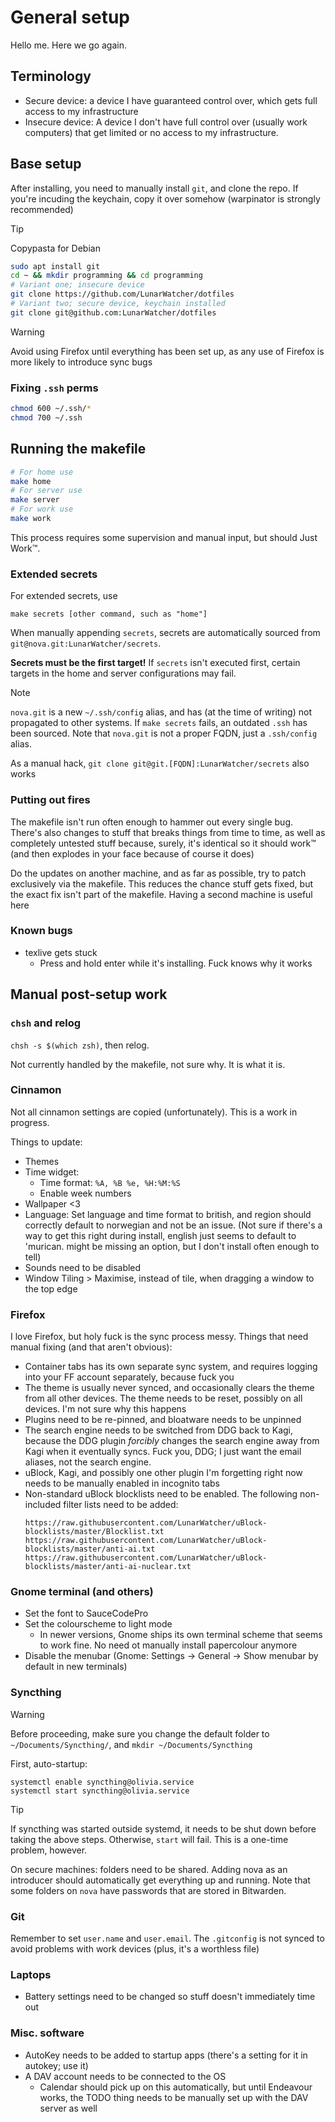 # General setup

Hello me. Here we go again.

## Terminology

* Secure device: a device I have guaranteed control over, which gets full access to my infrastructure
* Insecure device: A device I don't have full control over (usually work computers) that get limited or no access to my infrastructure.

## Base setup

After installing, you need to manually install `git`, and clone the repo. If you're incuding the keychain, copy it over somehow (warpinator is strongly recommended)

> [!TIP]
> Copypasta for Debian
> ```bash
> sudo apt install git
> cd ~ && mkdir programming && cd programming
> # Variant one; insecure device
> git clone https://github.com/LunarWatcher/dotfiles
> # Variant two; secure device, keychain installed
> git clone git@github.com:LunarWatcher/dotfiles
> ```


> [!WARNING]
> Avoid using Firefox until everything has been set up, as any use of Firefox is more likely to introduce sync bugs

### Fixing `.ssh` perms

```bash
chmod 600 ~/.ssh/*
chmod 700 ~/.ssh
```

## Running the makefile

```bash
# For home use
make home
# For server use
make server
# For work use
make work
```

This process requires some supervision and manual input, but should Just Work:tm:.

### Extended secrets

For extended secrets, use
```
make secrets [other command, such as "home"]
```

When manually appending `secrets`, secrets are automatically sourced from `git@nova.git:LunarWatcher/secrets`.

**Secrets must be the first target!** If `secrets` isn't executed first, certain targets in the home and server configurations may fail.

> [!NOTE]
>
> `nova.git` is a new `~/.ssh/config` alias, and has (at the time of writing) not propagated to other systems. If `make secrets` fails, an outdated `.ssh` has been sourced. Note that `nova.git` is not a proper FQDN, just a `.ssh/config` alias.
>
> As a manual hack, `git clone git@git.[FQDN]:LunarWatcher/secrets` also works

### Putting out fires

The makefile isn't run often enough to hammer out every single bug. There's also changes to stuff that breaks things from time to time, as well as completely untested stuff because, surely, it's identical so it should work:tm: (and then explodes in your face because of course it does)

Do the updates on another machine, and as far as possible, try to patch exclusively via the makefile. This reduces the chance stuff gets fixed, but the exact fix isn't part of the makefile. Having a second machine is useful here

### Known bugs

* texlive gets stuck
    * Press and hold enter while it's installing. Fuck knows why it works

## Manual post-setup work

### `chsh` and relog

`chsh -s $(which zsh)`, then relog. 

Not currently handled by the makefile, not sure why. It is what it is.

### Cinnamon

Not all cinnamon settings are copied (unfortunately). This is a work in progress.

Things to update:

* Themes
* Time widget:
    * Time format: `%A, %B %e, %H:%M:%S`
    * Enable week numbers
* Wallpaper &lt;3
* Language: Set language and time format to british, and region should correctly default to norwegian and not be an issue. (Not sure if there's a way to get this right during install, english just seems to default to 'murican. might be missing an option, but I don't install often enough to tell)
* Sounds need to be disabled 
* Window  Tiling > Maximise, instead of tile, when dragging a window to the top edge

### Firefox

I love Firefox, but holy fuck is the sync process messy. Things that need manual fixing (and that aren't obvious):

* Container tabs has its own separate sync system, and requires logging into your FF account separately, because fuck you
* The theme is usually never synced, and occasionally clears the theme from all other devices. The theme needs to be reset, possibly on all devices. I'm not sure why this happens
* Plugins need to be re-pinned, and bloatware needs to be unpinned
* The search engine needs to be switched from DDG back to Kagi, because the DDG plugin *forcibly* changes the search engine away from Kagi when it eventually syncs. Fuck you, DDG; I just want the email aliases, not the search engine.
* uBlock, Kagi, and possibly one other plugin I'm forgetting right now needs to be manually enabled in incognito tabs
* Non-standard uBlock blocklists need to be enabled. The following non-included filter lists need to be added:
    ```
    https://raw.githubusercontent.com/LunarWatcher/uBlock-blocklists/master/Blocklist.txt
    https://raw.githubusercontent.com/LunarWatcher/uBlock-blocklists/master/anti-ai.txt
    https://raw.githubusercontent.com/LunarWatcher/uBlock-blocklists/master/anti-ai-nuclear.txt
    ```

### Gnome terminal (and others)

* Set the font to SauceCodePro
* Set the colourscheme to light mode
    * In newer versions, Gnome ships its own terminal scheme that seems to work fine. No need ot manually install papercolour anymore
* Disable the menubar (Gnome: Settings -> General -> Show menubar by default in new terminals)

### Syncthing

> [!WARNING]
> Before proceeding, make sure you change the default folder to `~/Documents/Syncthing/`, and `mkdir ~/Documents/Syncthing`

First, auto-startup:
```
systemctl enable syncthing@olivia.service
systemctl start syncthing@olivia.service
```

> [!TIP]
>
> If syncthing was started outside systemd, it needs to be shut down before taking the above steps. Otherwise, `start` will fail. This is a one-time problem, however.

On secure machines: folders need to be shared. Adding nova as an introducer should automatically get everything up and running. Note that some folders on `nova` have passwords that are stored in Bitwarden.

### Git 

Remember to set `user.name` and `user.email`. The `.gitconfig` is not synced to avoid problems with work devices (plus, it's a worthless file)

### Laptops

* Battery settings need to be changed so stuff doesn't immediately time out

### Misc. software

* AutoKey needs to be added to startup apps (there's a setting for it in autokey; use it)
* A DAV account needs to be connected to the OS
    * Calendar should pick up on this automatically, but until Endeavour works, the TODO thing needs to be manually set up with the DAV server as well
